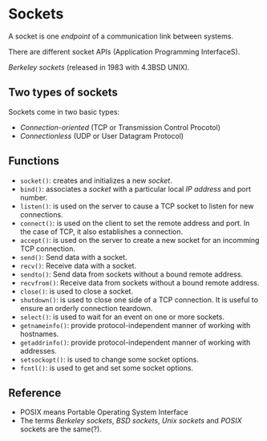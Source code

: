 # Sockets

A socket is one *endpoint* of a communication link between systems.

There are different socket APIs (Application Programming InterfaceS).

*Berkeley sockets* (released in 1983 with 4.3BSD UNIX).

## Two types of sockets

Sockets come in two basic types:

- *Connection-oriented* (TCP or Transmission Control Procotol)
- *Connectionless* (UDP or User Datagram Protocol)

## Functions

- `socket()`: creates and initializes a new *socket*.
- `bind()`: associates a *socket* with a particular local *IP address* and port number.
- `listen()`: is used on the server to cause a TCP socket to listen for new connections.
- `connect()`: is used on the client to set the remote address and port. In the case of TCP, it also establishes a connection.
- `accept()`: is used on the server to create a new socket for an incomming TCP connection.
- `send()`: Send data with a socket.
- `recv()`: Receive data with a socket.
- `sendto()`: Send data from sockets without a bound remote address.
- `recvfrom()`: Receive data from sockets without a bound remote address.
- `close()`: is used to close a socket.
- `shutdown()`: is used to close one side of a TCP connection. It is useful to ensure an orderly connection teardown.
- `select()`: is used to wait for an event on one or more sockets.
- `getnameinfo()`: provide protocol-independent manner of working with hostnames.
- `getaddrinfo()`: provide protocol-independent manner of working with addresses.
- `setsockopt()`: is used to change some socket options.
- `fcntl()`: is used to get and set some socket options.

## Reference

- POSIX means Portable Operating System Interface
- The terms *Berkeley sockets*, *BSD sockets*, *Unix sockets* and *POSIX* sockets are the same(?).

